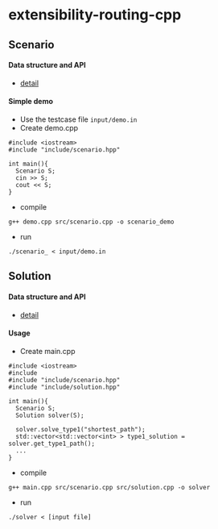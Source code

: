 # extensibility-routing-cpp


## Scenario
#### Data structure and API
* [detail](https://github.com/DennyKuo0809/extensibility-routing-cpp/tree/main/include#readme)
#### Simple demo
* Use the testcase file `input/demo.in`
* Create demo.cpp
```cpp=
#include <iostream>
#include "include/scenario.hpp"

int main(){
  Scenario S;
  cin >> S;
  cout << S;
}
```
* compile
```sh=
g++ demo.cpp src/scenario.cpp -o scenario_demo
```
* run
```sh=
./scenario_ < input/demo.in
```

## Solution
#### Data structure and API
* [detail](https://github.com/DennyKuo0809/extensibility-routing-cpp/tree/main/include#readme)
#### Usage
* Create main.cpp
```cpp=
#include <iostream>
#include
#include "include/scenario.hpp"
#include "include/solution.hpp"

int main(){
  Scenario S;
  Solution solver(S);
  
  solver.solve_type1("shortest_path");
  std::vector<std::vector<int> > type1_solution = solver.get_type1_path();
  ...
}
```
* compile
```sh=
g++ main.cpp src/scenario.cpp src/solution.cpp -o solver
```
* run
```sh=
./solver < [input file]
```
